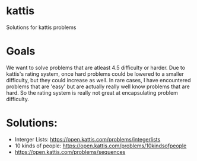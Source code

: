 # kattis
Solutions for kattis problems

# Goals
We want to solve problems that are atleast 4.5 difficulty or harder. 
Due to kattis's rating system, once hard problems could be lowered to 
a smaller difficulty, but they could increase as well. In rare cases, 
I have encountered problems that are 'easy' but are actually really 
well know problems that are hard. So the rating system is really not 
great at encapsulating problem difficulty. 

# Solutions:
  - Interger Lists:  https://open.kattis.com/problems/integerlists 
  - 10 kinds of people:  https://open.kattis.com/problems/10kindsofpeople
  - https://open.kattis.com/problems/sequences
